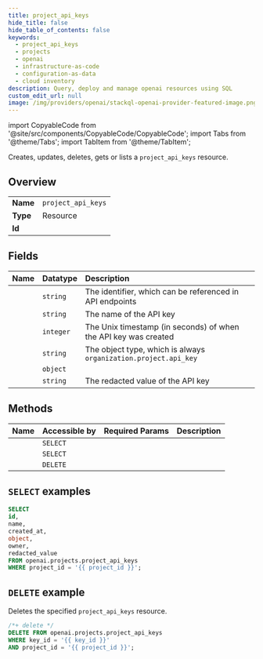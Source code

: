 ```yaml
---
title: project_api_keys
hide_title: false
hide_table_of_contents: false
keywords:
  - project_api_keys
  - projects
  - openai
  - infrastructure-as-code
  - configuration-as-data
  - cloud inventory
description: Query, deploy and manage openai resources using SQL
custom_edit_url: null
image: /img/providers/openai/stackql-openai-provider-featured-image.png
---
```


import CopyableCode from '@site/src/components/CopyableCode/CopyableCode';
import Tabs from '@theme/Tabs';
import TabItem from '@theme/TabItem';

Creates, updates, deletes, gets or lists a <code>project_api_keys</code> resource.

## Overview
<table><tbody>
<tr><td><b>Name</b></td><td><code>project_api_keys</code></td></tr>
<tr><td><b>Type</b></td><td>Resource</td></tr>
<tr><td><b>Id</b></td><td><CopyableCode code="openai.projects.project_api_keys" /></td></tr>
</tbody></table>

## Fields
| Name | Datatype | Description |
|:-----|:---------|:------------|
| <CopyableCode code="id" /> | `string` | The identifier, which can be referenced in API endpoints |
| <CopyableCode code="name" /> | `string` | The name of the API key |
| <CopyableCode code="created_at" /> | `integer` | The Unix timestamp (in seconds) of when the API key was created |
| <CopyableCode code="object" /> | `string` | The object type, which is always `organization.project.api_key` |
| <CopyableCode code="owner" /> | `object` |  |
| <CopyableCode code="redacted_value" /> | `string` | The redacted value of the API key |

## Methods
| Name | Accessible by | Required Params | Description |
|:-----|:--------------|:----------------|:------------|
| <CopyableCode code="list_project_api_keys" /> | `SELECT` | <CopyableCode code="project_id" /> |  |
| <CopyableCode code="retrieve_project_api_key" /> | `SELECT` | <CopyableCode code="key_id, project_id" /> |  |
| <CopyableCode code="delete_project_api_key" /> | `DELETE` | <CopyableCode code="key_id, project_id" /> |  |

## `SELECT` examples




```sql
SELECT
id,
name,
created_at,
object,
owner,
redacted_value
FROM openai.projects.project_api_keys
WHERE project_id = '{{ project_id }}';
```
## `DELETE` example

Deletes the specified <code>project_api_keys</code> resource.

```sql
/*+ delete */
DELETE FROM openai.projects.project_api_keys
WHERE key_id = '{{ key_id }}'
AND project_id = '{{ project_id }}';
```
